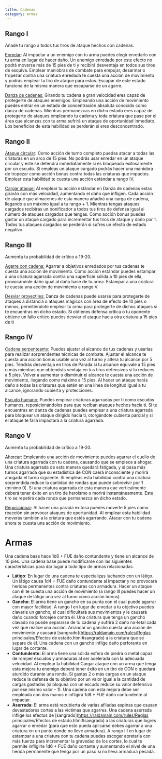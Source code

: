 ```yaml
---
title: Cadenas
category: Armas
---
```


## Rango I

Añade tu rango a todos tus tiros de ataque hechos con cadenas.

<u>Enredar</u>: Al impactar a un enemigo con tu arma puedes elegir enredarlo con tu arma en lugar de hacer daño. Un enemigo enredado por este efecto no podrá moverse más de 15 pies de ti y recibirá desventaja en todos sus tiros de esquiva. Emplear maniobras de combate para empujar, desarmar o tropezar contra una criatura enredada te cuesta una acción de movimiento y podrás emplear tu tiro de ataque para estos. Escapar de este estado funciona de la misma manera que escaparse de un agarre. 

<u>Danza de cadenas:</u> Girando tu cadena a gran velocidad eres capaz de protegerte de ataques enemigos. Empleando una acción de movimiento puedes entrar en un estado de concentración absoluta conocido como danza de cadenas. Mientras permanezcas en dicho estado eres capaz de protegerte de ataques empleando tu cadena y toda criatura que pase por el área que alcanzas con tu arma sufrirá un ataque de oportunidad inmediato. Los beneficios de esta habilidad se perderán si eres desconcentrado.

## Rango II

<u>Ataque circular</u>: Como acción de turno completo puedes atacar a todas las criaturas en un arco de 15 pies. No podrás usar enredar en un ataque circular y este se detendrá inmediatamente si es bloqueado exitosamente por un escudo. Si empleas un ataque cargado podrás hacer una maniobra de tropezar como acción bonus contra todas las criaturas que impactes. Emplear esta habilidad te cuesta una acción estándar a rango IV.

<u>Cargar ataque:</u> Al emplear tu acción estándar en Danza de cadenas estas girarán con más velocidad, aumentando el daño que infligen. Cada acción de ataque que almacenes de esta manera añadirá una carga de cadena, llegando a un máximo igual a tu rango + 1. Mientras tengas ataques cargados recibirás un bonificador a todos tus tiros de defensa igual al número de ataques cargados que tengas. Como acción bonus puedes gastar un ataque cargado para incrementar tus tiros de ataque y daño por 1. Todos tus ataques cargados se perderán si sufres un efecto de estado negativo.

## Rango III   

Aumenta tu probabilidad de crítico a 19-20. 

<u>Agarre con cadena:</u> Agarrar a objetivos enredados por tus cadenas te cuesta una acción de movimiento. Como acción estándar puedes estampar a una criatura agarrada contra una superficie sólida a 10 pies de ella, provocándole daño igual al daño base de tu arma. Estampar a una criatura te cuesta una acción de movimiento a rango V.  

<u>Desviar proyectiles:</u> Danza de cadenas puede usarse para protegerte de ataques a distancia o ataques mágicos con área de efecto de 10 pies o menos, permitiéndote emplear tu arma para protegerte de dichos ataques si te encuentras en dicho estado. Si obtienes defensa crítica o tu oponente obtiene un fallo crítico puedes desviar el ataque hacia otra criatura a 15 pies de ti  

## Rango IV   

<u>Cadena serpenteante:</u> Puedes ajustar el alcance de tus cadenas y usarlas para realizar sorprendentes técnicas de combate. Ajustar el alcance te cuesta una acción bonus usable una vez al turno y altera tu alcance por 5 pies. Tendrás desventaja en tiros de Parada si tu alcance equivale a 15 pies o más mientras que obtendrás ventaja en tus tiros defensivos si lo reduces a 5 pies. Volver a aumentar o disminuir el alcance te cuesta una acción de movimiento, llegando como máximo a 15 pies. Al hacer un ataque harás daño a todas las criaturas que estén en una línea de longitud igual a tu alcance, ignorando cubierta y protecciones. 

<u>Escudo humano:</u> Puedes emplear criaturas agarradas por ti como escudos humanos, reposicionándolos para que reciban ataques hechos hacia ti. Si te encuentras en danza de cadenas puedes emplear a una criatura agarrada para bloquear un ataque dirigido hacia ti, otorgándote cubierta parcial y si el ataque te falla impactará a la criatura agarrada.  

## Rango V

Aumenta tu probabilidad de crítico a 19-20. 

<u>Ahorcar</u>: Empleando una acción de movimiento puedes agarrar el cuello de una criatura agarrada con tu cadena, causando que se empiece a ahogar. Una criatura agarrada de esta manera quedará fatigada, y si pasa más turnos agarrada que su estadística de CON caerá inconsciente y morirá ahogada el turno siguiente. Si empleas esta habilidad contra una criatura sorprendida reduce la cantidad de rondas que puede sobrevivir por 1 (mínimo 0). Si una criatura agarrada de esta manera cae verticalmente deberá tener éxito en un tiro de heroísmo o morirá instantáneamente. Este tiro se repetirá cada ronda que permanezca en dicho estado. 

<u>Reposicionar</u>: Al hacer una parada exitosa puedes moverte 5 pies como reacción sin provocar ataques de oportunidad. Al emplear esta habilidad moverás también a la criatura que estés agarrando. Atacar con tu cadena ahora te cuesta una acción de movimiento.  

# Armas  

Una cadena base hace 1d6 + FUE daño contundente y tiene un alcance de 10 pies. Una cadena base puede modificarse con las siguientes características para dar lugar a todo tipo de armas relacionadas.

- **Látigo:** En lugar de una cadena te especializas luchando con un látigo. Un látigo causa 1d4 + FUE daño contundente al impactar y no provocará heridas permanentes contra criaturas con armadura. Hacer un ataque con él te cuesta una acción de movimiento (a rango III puedes hacer un ataque de látigo una vez al turno como acción bonus).
- **Gancho:** El arma tiene un gancho en su punta con el cual puede agarrar con mayor facilidad. A rango I en lugar de enredar a tu objetivo puedes clavarle un gancho, el cual dificultará sus movimientos y le causará daño cuando forcejee contra él. Una criatura que tenga un gancho clavado no puede separarse de tu cadena y sufrirá 2 daño no-letal cada vez que realice una acción. Arrancar un gancho cuesta una acción de movimiento y causará [sangrado](https://raldamain.com/rules/Reglas principales/Efectos de estado.html#sangrado) a la criatura que se separe de él. Una cadena con un gancho inflige daño perforante en lugar de cortante.
- **Contundente:** El arma tiene una sólida esfera de piedra o metal capaz de romper escudos y armaduras al ser acelerada con la adecuada velocidad. Al emplear la habilidad Cargar ataque con un arma que tenga esta mejora tu enemigo deberá tener éxito en un tiro de CON o quedará aturdido durante una ronda. Si gastas 2 o más cargas en un ataque reduce la defensa de tu objetivo por un valor igual a la cantidad de cargas gastadas (si bloquea con un escudo reduce su valor defensivo por ese mismo valor – 1). Una cadena con esta mejora debe ser empleada con dos manos e infligirá 1d8 + FUE daño contundente al impactar.
- **Aserrada:** El arma está recubierta de varias afiladas espinas que causan devastadores cortes a las víctimas que agarres. Una cadena aserrada inflige los efectos de [sangrado](https://raldamain.com/rules/Reglas principales/Efectos de estado.html#sangrado) a las criaturas que logres agarrar o enredar (para que esto pueda aplicarse debes agarrar a una criatura en un punto donde no lleve armadura). A rango III en lugar de estampar a una criatura con tu cadena puedes escoger apretarla con más fuerza para incrementar la gravedad de los cortes, lo cual te permite infligirle 1d6 + FUE daño cortante y aumentando el nivel de una herida permanente que tenga por un paso si no lleva armadura pesada.


